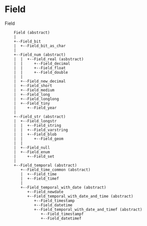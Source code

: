# Field

Field

        Field (abstract)
        |
        +--Field_bit
        |  +--Field_bit_as_char
        |  
        +--Field_num (abstract)
        |  |  +--Field_real (asbstract)
        |  |     +--Field_decimal
        |  |     +--Field_float
        |  |     +--Field_double
        |  |
        |  +--Field_new_decimal
        |  +--Field_short
        |  +--Field_medium
        |  +--Field_long
        |  +--Field_longlong
        |  +--Field_tiny
        |     +--Field_year
        |
        +--Field_str (abstract)
        |  +--Field_longstr
        |  |  +--Field_string
        |  |  +--Field_varstring
        |  |  +--Field_blob
        |  |     +--Field_geom
        |  |
        |  +--Field_null
        |  +--Field_enum
        |     +--Field_set
        |
        +--Field_temporal (abstract)
           +--Field_time_common (abstract)
           |  +--Field_time
           |  +--Field_timef
           |
           +--Field_temporal_with_date (abstract)
              +--Field_newdate
              +--Field_temporal_with_date_and_time (abstract)
                 +--Field_timestamp
                 +--Field_datetime
                 +--Field_temporal_with_date_and_timef (abstract)
                    +--Field_timestampf
                    +--Field_datetimef
    
